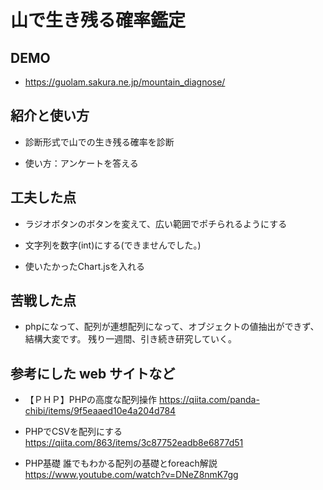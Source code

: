 # 山で生き残る確率鑑定

## DEMO

  - https://guolam.sakura.ne.jp/mountain_diagnose/

## 紹介と使い方

  - 診断形式で山での生き残る確率を診断

  - 使い方：アンケートを答える

## 工夫した点

  - ラジオボタンのボタンを変えて、広い範囲でポチられるようにする

  - 文字列を数字(int)にする(できませんでした。)

  - 使いたかったChart.jsを入れる

## 苦戦した点

  - phpになって、配列が連想配列になって、オブジェクトの値抽出ができず、結構大変です。
  残り一週間、引き続き研究していく。

## 参考にした web サイトなど


  - 【ＰＨＰ】PHPの高度な配列操作
  https://qiita.com/panda-chibi/items/9f5eaaed10e4a204d784

  - PHPでCSVを配列にする
  https://qiita.com/863/items/3c87752eadb8e6877d51

  - PHP基礎 誰でもわかる配列の基礎とforeach解説
  https://www.youtube.com/watch?v=DNeZ8nmK7gg
